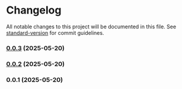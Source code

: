 # Changelog

All notable changes to this project will be documented in this file. See [standard-version](https://github.com/conventional-changelog/standard-version) for commit guidelines.

### [0.0.3](https://github.com/clintjansen/smartspai-chat/compare/v0.0.2...v0.0.3) (2025-05-20)

### [0.0.2](https://github.com/clintjansen/smartspai-chat/compare/v0.0.1...v0.0.2) (2025-05-20)

### 0.0.1 (2025-05-20)
